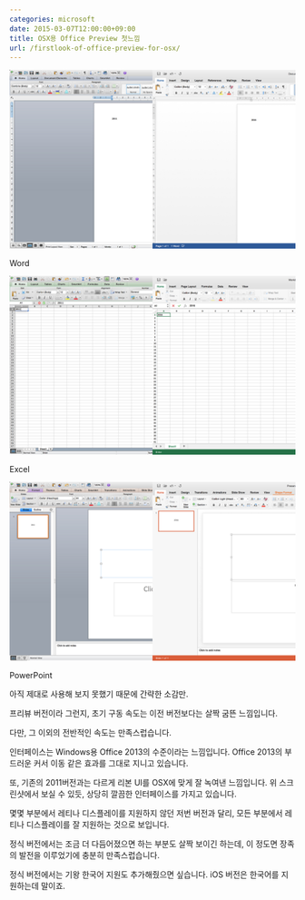 ```yaml
---
categories: microsoft
date: 2015-03-07T12:00:00+09:00
title: OSX용 Office Preview 첫느낌
url: /firstlook-of-office-preview-for-osx/
---
```


<img src="/images/EyeYmelZAx.jpg" alt="niceb5y blog">

Word

<img src="/images/E1bYXge-0x.jpg" alt="niceb5y blog">

Excel

<img src="/images/4kFmlgb0x.jpg" alt="niceb5y blog">

PowerPoint

아직 제대로 사용해 보지 못했기 때문에 간략한 소감만.

프리뷰 버전이라 그런지, 초기 구동 속도는 이전 버전보다는 살짝 굼뜬 느낌입니다.

다만, 그 이외의 전반적인 속도는 만족스럽습니다.

인터페이스는 Windows용 Office 2013의 수준이라는 느낌입니다. Office 2013의 부드러운 커서 이동 같은 효과를 그대로 지니고 있습니다.

또, 기존의 2011버전과는 다르게 리본 UI를 OSX에 맞게 잘 녹여낸 느낌입니다. 위 스크린샷에서 보실 수 있듯, 상당히 깔끔한 인터페이스를 가지고 있습니다.

몇몇 부분에서 레티나 디스플레이를 지원하지 않던 저번 버전과 달리, 모든 부분에서 레티나 디스플레이를 잘 지원하는 것으로 보입니다.

정식 버전에서는 조금 더 다듬어졌으면 하는 부분도 살짝 보이긴 하는데, 이 정도면 장족의 발전을 이루었기에 충분히 만족스럽습니다.

정식 버전에서는 기왕 한국어 지원도 추가해줬으면 싶습니다. iOS 버전은 한국어를 지원하는데 말이죠.
